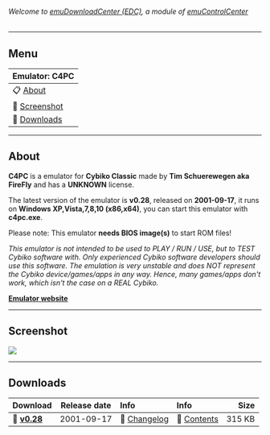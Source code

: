 ###### Welcome to [emuDownloadCenter (EDC)](https://github.com/PhoenixInteractiveNL/emuDownloadCenter/wiki/), a module of [emuControlCenter](https://github.com/PhoenixInteractiveNL/emuControlCenter/wiki/)
***
## Menu
| **Emulator: C4PC** |
|:---------|
| :clipboard: [About](#about) |
| :sunrise: [Screenshot](#screenshot) |
| :floppy_disk: [Downloads](#downloads) |
***
## About
**C4PC** is a emulator for **Cybiko Classic** made by **Tim Schuerewegen aka FireFly** and has a **UNKNOWN** license.

The latest version of the emulator is **v0.28**, released on **2001-09-17**, it runs on **Windows XP,Vista,7,8,10 (x86,x64)**, you can start this emulator with **c4pc.exe**.

Please note: This emulator **needs BIOS image(s)** to start ROM files!

_This emulator is not intended to be used to PLAY / RUN / USE, but to TEST Cybiko software with. Only experienced Cybiko software developers should use this software. The emulation is very unstable and does NOT represent the Cybiko device/games/apps in any way. Hence, many games/apps don't work, which isn't the case on a REAL Cybiko._

[**Emulator website**](http://users.skynet.be/firefly/cybiko/)
***
## Screenshot
![](https://raw.githubusercontent.com/PhoenixInteractiveNL/emuDownloadCenter/master/hooks/c4pc/screen.jpg)
***
## Downloads
| Download | Release date  | Info       | Info       | Size       |
|:---------|:-------------:|:-----------|:-----------|-----------:|
| :floppy_disk: [**v0.28**](https://github.com/PhoenixInteractiveNL/edc-repo0003/raw/master/c4pc/0.28.7z) | 2001-09-17 | :page_facing_up: [Changelog](https://github.com/PhoenixInteractiveNL/edc-repo0003/blob/master/c4pc/0.28_changelog.txt) | :mag_right: [Contents](https://github.com/PhoenixInteractiveNL/edc-repo0003/blob/master/c4pc/0.28_contents.txt) | 315 KB |
